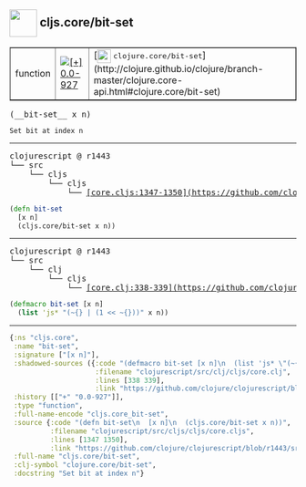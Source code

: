 ## <img width="48px" valign="middle" src="http://i.imgur.com/Hi20huC.png"> cljs.core/bit-set

 <table border="1">
<tr>
<td>function</td>
<td><a href="https://github.com/cljsinfo/api-refs/tree/0.0-927"><img valign="middle" alt="[+] 0.0-927" src="https://img.shields.io/badge/+-0.0--927-lightgrey.svg"></a> </td>
<td>
[<img height="24px" valign="middle" src="http://i.imgur.com/1GjPKvB.png"> <samp>clojure.core/bit-set</samp>](http://clojure.github.io/clojure/branch-master/clojure.core-api.html#clojure.core/bit-set)
</td>
</tr>
</table>

 <samp>
(__bit-set__ x n)<br>
</samp>

```
Set bit at index n
```

---

 <pre>
clojurescript @ r1443
└── src
    └── cljs
        └── cljs
            └── <ins>[core.cljs:1347-1350](https://github.com/clojure/clojurescript/blob/r1443/src/cljs/cljs/core.cljs#L1347-L1350)</ins>
</pre>

```clj
(defn bit-set
  [x n]
  (cljs.core/bit-set x n))
```


---

 <pre>
clojurescript @ r1443
└── src
    └── clj
        └── cljs
            └── <ins>[core.clj:338-339](https://github.com/clojure/clojurescript/blob/r1443/src/clj/cljs/core.clj#L338-L339)</ins>
</pre>

```clj
(defmacro bit-set [x n]
  (list 'js* "(~{} | (1 << ~{}))" x n))
```

---

```clj
{:ns "cljs.core",
 :name "bit-set",
 :signature ["[x n]"],
 :shadowed-sources ({:code "(defmacro bit-set [x n]\n  (list 'js* \"(~{} | (1 << ~{}))\" x n))",
                     :filename "clojurescript/src/clj/cljs/core.clj",
                     :lines [338 339],
                     :link "https://github.com/clojure/clojurescript/blob/r1443/src/clj/cljs/core.clj#L338-L339"}),
 :history [["+" "0.0-927"]],
 :type "function",
 :full-name-encode "cljs.core_bit-set",
 :source {:code "(defn bit-set\n  [x n]\n  (cljs.core/bit-set x n))",
          :filename "clojurescript/src/cljs/cljs/core.cljs",
          :lines [1347 1350],
          :link "https://github.com/clojure/clojurescript/blob/r1443/src/cljs/cljs/core.cljs#L1347-L1350"},
 :full-name "cljs.core/bit-set",
 :clj-symbol "clojure.core/bit-set",
 :docstring "Set bit at index n"}

```
